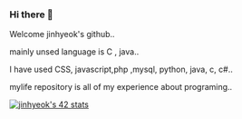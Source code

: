 ### Hi there 👋

Welcome jinhyeok's github.. 

mainly unsed language is C , java..

I have used CSS, javascript,php ,mysql, python, java, c, c#..

mylife repository is all of my experience about programing..

[![jinhyeok's 42 stats](https://badge42.vercel.app/api/v2/clj3w7vgk006808k2vt5m6iws/stats?cursusId=21&coalitionId=86)](https://github.com/JaeSeoKim/badge42)

<!--
**jinhyeok-park/jinhyeok-park** is a ✨ _special_ ✨ repository because its `README.md` (this file) appears on your GitHub profile.

Here are some ideas to get you started:

- 🔭 I’m currently working on ...
- 🌱 I’m currently learning ...
- 👯 I’m looking to collaborate on ...
- 🤔 I’m looking for help with ...
- 💬 Ask me about ...
- 📫 How to reach me: ...
- 😄 Pronouns: ...
- ⚡ Fun fact: ...
-->
